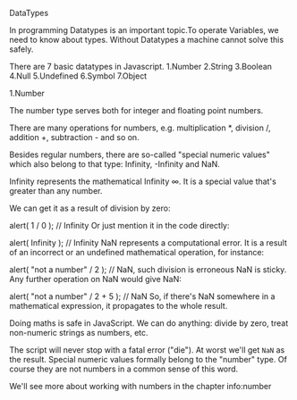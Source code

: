 DataTypes

In programming Datatypes is an important topic.To operate Variables, we need to know about types.
Without Datatypes a machine cannot solve this safely.

There are 7 basic datatypes in Javascript.
1.Number
2.String
3.Boolean
4.Null
5.Undefined
6.Symbol
7.Object

1.Number

The number type serves both for integer and floating point numbers.

There are many operations for numbers, e.g. multiplication *, division /, addition +, subtraction - and so on.

Besides regular numbers, there are so-called "special numeric values" which also belong to that type: Infinity, -Infinity and NaN.

Infinity represents the mathematical Infinity ∞. It is a special value that's greater than any number.

We can get it as a result of division by zero:

alert( 1 / 0 ); // Infinity
Or just mention it in the code directly:

alert( Infinity ); // Infinity
NaN represents a computational error. It is a result of an incorrect or an undefined mathematical operation, for instance:

alert( "not a number" / 2 ); // NaN, such division is erroneous
NaN is sticky. Any further operation on NaN would give NaN:

alert( "not a number" / 2 + 5 ); // NaN
So, if there's NaN somewhere in a mathematical expression, it propagates to the whole result.

Doing maths is safe in JavaScript. We can do anything: divide by zero, treat non-numeric strings as numbers, etc.

The script will never stop with a fatal error ("die"). At worst we'll get `NaN` as the result.
Special numeric values formally belong to the "number" type. Of course they are not numbers in a common sense of this word.

We'll see more about working with numbers in the chapter info:number
